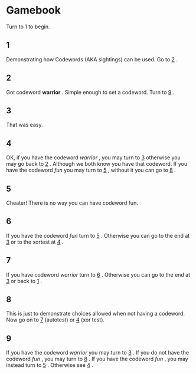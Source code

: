 # Gamebook #


Turn to 1 to begin.
<a name="section1">

## 1 ##
 Demonstrating how Codewords (AKA sightings) can be used. Go to [2](#section2)
. 
<a name="section2">

## 2 ##
 Got codeword **warrior**
. Simple enough to set a codeword. Turn to [9](#section9)
. 
<a name="section3">

## 3 ##
 That was easy.    
<a name="section4">

## 4 ##
 OK, if you have the codeword *warrior*
, you may turn to [3](#section3)
 otherwise you may go back to [2](#section2)
. Although we both know you have that codeword. If you have the codeword *fun*
 you may turn to [5](#section5)
, without it you can go to [8](#section8)
. 
<a name="section5">

## 5 ##
 Cheater! There is no way you can have codeword fun. 
<a name="section6">

## 6 ##
 If you have the codeword *fun*
 turn to [5](#section5)
. Otherwise you can go to the end at [3](#section3)
 or to the xortest at [4](#section4)
. 
<a name="section7">

## 7 ##
 If you have codeword *warrior*
 turn to [6](#section6)
. Otherwise you can go to the end at [3](#section3)
 or back to [1](#section1)
. 
<a name="section8">

## 8 ##
 This is just to demonstrate choices allowed when not having a codeword. Now go on to [7](#section7)
 (autotest) or [4](#section4)
 (xor test). 
<a name="section9">

## 9 ##
 If you have the codeword *warrior*
 you may turn to [3](#section3)
. If you do not have the codeword *fun*
, you may turn to [8](#section8)
. If you have the codeword *fun*
, you may instead turn to [5](#section5)
. Otherwise see [4](#section4)
. 

